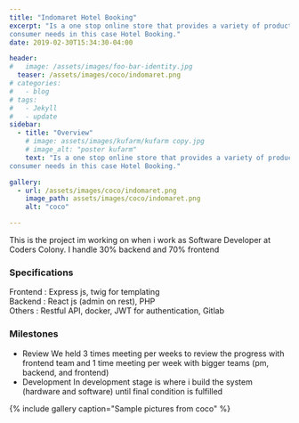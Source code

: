 ```yaml
---
title: "Indomaret Hotel Booking"
excerpt: "Is a one stop online store that provides a variety of products in one site to meet all
consumer needs in this case Hotel Booking."
date: 2019-02-30T15:34:30-04:00

header:
#   image: /assets/images/foo-bar-identity.jpg
  teaser: /assets/images/coco/indomaret.png
# categories:
#   - blog
# tags:
#   - Jekyll
#   - update
sidebar:
  - title: "Overview"
    # image: assets/images/kufarm/kufarm copy.jpg
    # image_alt: "poster kufarm"
    text: "Is a one stop online store that provides a variety of products in one site to meet all
consumer needs in this case Hotel Booking."

gallery:
  - url: /assets/images/coco/indomaret.png
    image_path: assets/images/coco/indomaret.png
    alt: "coco"

---
```


This is the project im working on when i work as Software Developer at Coders Colony. I handle 30% backend and 70% frontend

### Specifications
Frontend : Express js, twig for templating  
Backend : React js (admin on rest), PHP  
Others : Restful API, docker, JWT for authentication, Gitlab  

### Milestones
- Review
We held 3 times meeting per weeks to review the progress with frontend team and 1 time meeting per week with bigger teams (pm, backend, and frontend)
- Development
In development stage is where i build the system (hardware and software) until final
condition is fulfilled


{% include gallery caption="Sample pictures from coco" %}
